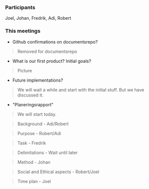 ### Participants
Joel, Johan, Fredrik, Adi, Robert

### This meetings
* Github confirmations on documentsrepo?
> Removed for documentsrepo

* What is our first product? Initial goals?
> Picture

* Future implementations?
> We will wait a while and start with the initial stuff. But we have discussed it. 

* "Planeringsrapport"
> We will start today.

> Background - Adi/Robert

> Purpose - Robert/Adi

> Task - Fredrik

> Delimitations - Wait until later

> Method - Johan

> Social and Ethical aspects - Robert/Joel

> Time plan - Joel
